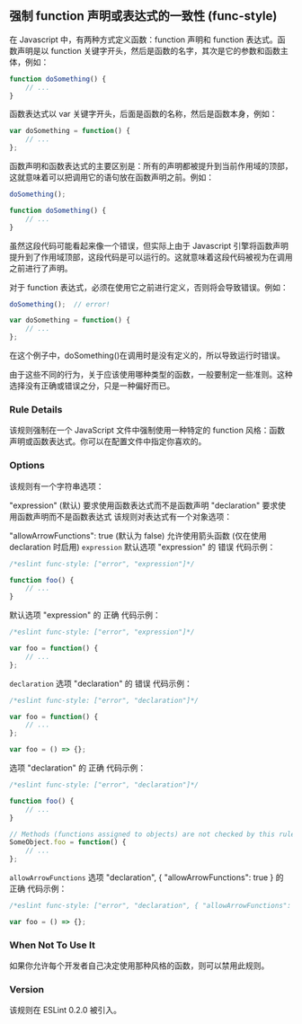 ## 强制 function 声明或表达式的一致性 (func-style)

在 Javascript 中，有两种方式定义函数：function 声明和 function 表达式。函数声明是以 function 关键字开头，然后是函数的名字，其次是它的参数和函数主体，例如：
```js
function doSomething() {
    // ...
}
```

函数表达式以 var 关键字开头，后面是函数的名称，然后是函数本身，例如：
```js
var doSomething = function() {
    // ...
};
```
函数声明和函数表达式的主要区别是：所有的声明都被提升到当前作用域的顶部，这就意味着可以把调用它的语句放在函数声明之前。例如：
```js
doSomething();

function doSomething() {
    // ...
}
```

虽然这段代码可能看起来像一个错误，但实际上由于 Javascript 引擎将函数声明提升到了作用域顶部，这段代码是可以运行的。这就意味着这段代码被视为在调用之前进行了声明。

对于 function 表达式，必须在使用它之前进行定义，否则将会导致错误。例如：
```js
doSomething();  // error!

var doSomething = function() {
    // ...
};
```

在这个例子中，doSomething()在调用时是没有定义的，所以导致运行时错误。

由于这些不同的行为，关于应该使用哪种类型的函数，一般要制定一些准则。这种选择没有正确或错误之分，只是一种偏好而已。

### Rule Details
该规则强制在一个 JavaScript 文件中强制使用一种特定的 function 风格：函数声明或函数表达式。你可以在配置文件中指定你喜欢的。

### Options
该规则有一个字符串选项：

"expression" (默认) 要求使用函数表达式而不是函数声明
"declaration" 要求使用函数声明而不是函数表达式
该规则对表达式有一个对象选项：

"allowArrowFunctions": true (默认为 false) 允许使用箭头函数 (仅在使用 declaration 时启用)
```expression```
默认选项 "expression" 的 错误 代码示例：
```js
/*eslint func-style: ["error", "expression"]*/

function foo() {
    // ...
}
```

默认选项 "expression" 的 正确 代码示例：
```js
/*eslint func-style: ["error", "expression"]*/

var foo = function() {
    // ...
};
```

```declaration```
选项 "declaration" 的 错误 代码示例：
```js
/*eslint func-style: ["error", "declaration"]*/

var foo = function() {
    // ...
};

var foo = () => {};
```

选项 "declaration" 的 正确 代码示例：
```js
/*eslint func-style: ["error", "declaration"]*/

function foo() {
    // ...
}

// Methods (functions assigned to objects) are not checked by this rule
SomeObject.foo = function() {
    // ...
};
```

```allowArrowFunctions```
选项 "declaration", { "allowArrowFunctions": true } 的 正确 代码示例：
```js
/*eslint func-style: ["error", "declaration", { "allowArrowFunctions": true }]*/

var foo = () => {};
```

### When Not To Use It
如果你允许每个开发者自己决定使用那种风格的函数，则可以禁用此规则。

### Version
该规则在 ESLint 0.2.0 被引入。
